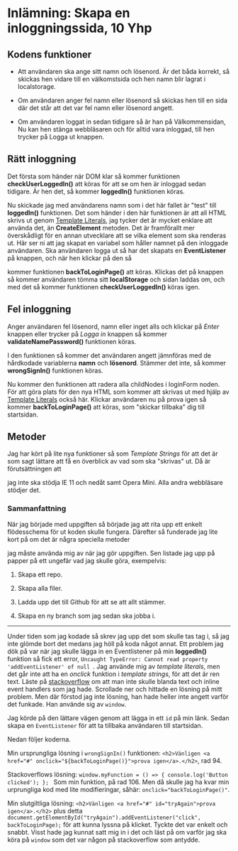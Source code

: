 
# Inlämning: Skapa en inloggningssida, 10 Yhp

  

## Kodens funktioner

- Att användaren ska ange sitt namn och lösenord. Är det båda korrekt, så skickas hen vidare till en välkomstsida och hen namn blir lagrat i localstorage.

- Om användaren anger fel namn eller lösenord så skickas hen till en sida där det står att det var fel namn eller lösenord angett.

- Om användaren loggat in sedan tidigare så är han på Välkommensidan, Nu kan hen stänga webbläsaren och för alltid vara inloggad, till hen trycker på Logga ut knappen.

## Rätt inloggning

Det första som händer när DOM klar så kommer funktionen **checkUserLoggedIn()** att köras för att se om hen är inloggad sedan tidigare. Är hen det, så kommer **loggedIn()** funktionen köras.

Nu skickade jag med användarens namn som i det här fallet är "test" till **loggedIn()** funktionen. Det som händer i den här funktionen är att all HTML skrivs ut genom [Template Literals](https://developer.mozilla.org/en-US/docs/Web/JavaScript/Reference/Template_literals), jag tycker det är mycket enklare att använda det, än **CreateElement** metoden. Det är framförallt mer överskådligt för en annan utvecklare att se vilka element som ska renderas ut. Här ser ni att jag skapat en variabel som håller namnet på den inloggade användaren. Ska användaren logga ut så har det skapats en **EventListener** på knappen, och när hen klickar på den så

kommer funktionen **backToLoginPage()** att köras. Klickas det på knappen så kommer användaren tömma sitt **localStorage** och sidan laddas om, och med det så kommer funktionen **checkUserLoggedIn()** köras igen.

## Fel inloggning

Anger användaren fel lösenord, namn eller inget alls och klickar på *Enter* knappen eller trycker på *Logga in* knappen så kommer **validateNamePassword()** funktionen köras.

I den funktionen så kommer det användaren angett jämnföras med de hårdkodade variablerna **namn** och **lösenord**. Stämmer det inte, så kommer **wrongSignIn()** funktionen köras.

Nu kommer den funktionen att radera alla childNodes i loginForm noden. För att göra plats för den nya HTML som kommer att skrivas ut med hjälp av [Template Literals](https://developer.mozilla.org/en-US/docs/Web/JavaScript/Reference/Template_literals) också här. Klickar användaren nu på prova igen så kommer **backToLoginPage()** att köras, som "skickar tillbaka" dig till startsidan.

## Metoder

Jag har kört på lite nya funktioner så som *Template Strings* för att det är som sagt lättare att få en överblick av vad som ska "skrivas" ut. Då är förutsättningen att

jag inte ska stödja IE 11 och nedåt samt Opera Mini. Alla andra webbläsare stödjer det.

### Sammanfattning

När jag började med uppgiften så började jag att rita upp ett enkelt flödesschema för ut koden skulle fungera. Därefter så funderade jag lite kort på om det är några speciella metoder

jag måste använda mig av när jag gör uppgiften. Sen listade jag upp på papper på ett ungefär vad jag skulle göra, exempelvis:

1. Skapa ett repo.

2. Skapa alla filer.

3. Ladda upp det till Github för att se att allt stämmer.

4. Skapa en ny branch som jag sedan ska jobba i.

___  

Under tiden som jag kodade så skrev jag upp det som skulle tas tag i, så jag inte glömde bort det medans jag höll på koda något annat. Ett problem jag dök på var när jag skulle lägga in en Eventlistener på min **loggedIn()** funktion så fick ett error, `Uncaught TypeError: Cannot read property 'addEventListener' of null
`.  Jag använde mig av *template literals*, men det går inte att ha en *onclick* funktion i *template strings*, för att det är ren text. Läste på [stackoverflow]([https://stackoverflow.com/questions/45129421/passing-onclick-event-in-template-literal](https://stackoverflow.com/questions/45129421/passing-onclick-event-in-template-literal)) om att man inte skulle blanda text och inline event handlers som jag hade. Scrollade ner och hittade en lösning på mitt problem. Men där förstod jag inte lösning, han hade heller inte angett varför det funkade. Han använde sig av `window`.

Jag körde på den lättare vägen genom att lägga in ett `id` på min länk. Sedan skapa en `EventListener` för att ta tillbaka användaren till startsidan.

Nedan följer koderna.

Min ursprungliga lösning i `wrongSignIn()` funktionen:
`<h2>Vänligen <a href="#" onclick="${backToLoginPage()}">prova igen</a>.</h2>`, rad 94.

Stackoverflows lösning:
`window.myFunction = () => {
    console.log('Button clicked');
};
` Som min funktion, på rad 106.
Men då skulle jag ha kvar min urprungliga kod med lite modifieringar, såhär: `onclick="backToLoginPage()"`.

Min slutgiltliga lösning:
`<h2>Vänligen <a href="#" id="tryAgain">prova igen</a>.</h2>`
plus detta `document.getElementById("tryAgain").addEventListener("click", backToLoginPage);`
för att kunna lyssna på klicket. Tyckte det var enkelt och snabbt. Visst hade jag kunnat satt mig in i det och läst på om varför jag ska köra på `window` som det var någon på stackoverflow som antydde.